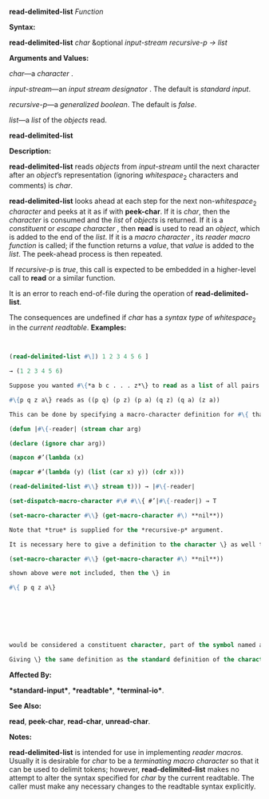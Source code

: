 **read-delimited-list** *Function* 



**Syntax:** 



**read-delimited-list** *char* &amp;optional *input-stream recursive-p → list* 



**Arguments and Values:** 



*char*—a *character* . 



*input-stream*—an *input stream designator* . The default is *standard input*. 



*recursive-p*—a *generalized boolean*. The default is *false*. 



*list*—a *list* of the *objects* read. 







 



 



**read-delimited-list** 



**Description:** 



**read-delimited-list** reads *objects* from *input-stream* until the next character after an *object*’s representation (ignoring *whitespace*<sub>2</sub> characters and comments) is *char*. 



**read-delimited-list** looks ahead at each step for the next non-*whitespace*<sub>2</sub> *character* and peeks at it as if with **peek-char**. If it is *char*, then the *character* is consumed and the *list* of *objects* is returned. If it is a *constituent* or *escape character* , then **read** is used to read an *object*, which is added to the end of the *list*. If it is a *macro character* , its *reader macro function* is called; if the function returns a *value*, that *value* is added to the *list*. The peek-ahead process is then repeated. 



If *recursive-p* is *true*, this call is expected to be embedded in a higher-level call to **read** or a similar function. 



It is an error to reach end-of-file during the operation of **read-delimited-list**. 



The consequences are undefined if *char* has a *syntax type* of *whitespace*<sub>2</sub> in the *current readtable*. **Examples:**
```lisp
 

(read-delimited-list #\]) 1 2 3 4 5 6 ] 

→ (1 2 3 4 5 6) 

Suppose you wanted #\{*a b c . . . z*\} to read as a list of all pairs of the elements *a*, *b*, *c*, *. . .*, *z*, for example. 

#\{p q z a\} reads as ((p q) (p z) (p a) (q z) (q a) (z a)) 

This can be done by specifying a macro-character definition for #\{ that does two things: reads in all the items up to the \}, and constructs the pairs. **read-delimited-list** performs the first task. 

(defun |#\{-reader| (stream char arg) 

(declare (ignore char arg)) 

(mapcon #’(lambda (x) 

(mapcar #’(lambda (y) (list (car x) y)) (cdr x))) 

(read-delimited-list #\\} stream t))) → |#\{-reader| 

(set-dispatch-macro-character #\# #\\{ #’|#\{-reader|) → T 

(set-macro-character #\\} (get-macro-character #\) **nil**)) 

Note that *true* is supplied for the *recursive-p* argument. 

It is necessary here to give a definition to the character \} as well to prevent it from being a constituent. If the line 

(set-macro-character #\\} (get-macro-character #\) **nil**)) 

shown above were not included, then the \} in 

#\{ p q z a\} 



 

 

would be considered a constituent character, part of the symbol named a\}. This could be corrected by putting a space before the \}, but it is better to call **set-macro-character**. 

Giving \} the same definition as the standard definition of the character ) has the twin benefit of making it terminate tokens for use with **read-delimited-list** and also making it invalid for use in any other context. Attempting to read a stray \} will signal an error. 


```
**Affected By:** 



**\*standard-input\***, **\*readtable\***, **\*terminal-io\***. 



**See Also:** 



**read**, **peek-char**, **read-char**, **unread-char**. 



**Notes:** 



**read-delimited-list** is intended for use in implementing *reader macros*. Usually it is desirable for *char* to be a *terminating macro character* so that it can be used to delimit tokens; however, **read-delimited-list** makes no attempt to alter the syntax specified for *char* by the current readtable. The caller must make any necessary changes to the readtable syntax explicitly. 



